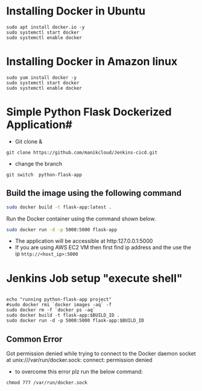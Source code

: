 # Installing Docker in Ubuntu 

```
sudo apt install docker.io -y
sudo systemctl start docker 
sudo systemctl enable docker 

```

# Installing Docker in Amazon linux
```
sudo yum install docker -y 
sudo systemctl start docker 
sudo systemctl enable docker 

```

# Simple Python Flask Dockerized Application#

- Git clone &
```
git clone https://github.com/manikcloud/Jenkins-cicd.git

```
- change the branch
```
git switch  python-flask-app
```
## Build the image using the following command

```bash
sudo docker build -t flask-app:latest .
```

Run the Docker container using the command shown below.

```bash
sudo docker run -d -p 5000:5000 flask-app

```

- The application will be accessible at http:127.0.0.1:5000 
- If you are using AWS EC2 VM then first find ip address  and the use the ip `http://<host_ip>:5000`


# Jenkins Job setup "execute shell"

```

echo "running python-flask-app project"
#sudo docker rmi `docker images -aq` -f
sudo docker rm -f `docker ps -aq` 
sudo docker build -t flask-app:$BUILD_ID .
sudo docker run -d -p 5000:5000 flask-app:$BUILD_ID

```

## Common Error
 Got permission denied while trying to connect to the Docker daemon socket at unix:///var/run/docker.sock: connect: permission denied

- to overcome this error plz run the below command:
```
chmod 777 /var/run/docker.sock
```
